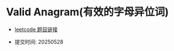# Valid Anagram(有效的字母异位词)

- [leetcode 题目链接](https://leetcode.com/problems/valid-anagram/)

- 提交时间: 20250528